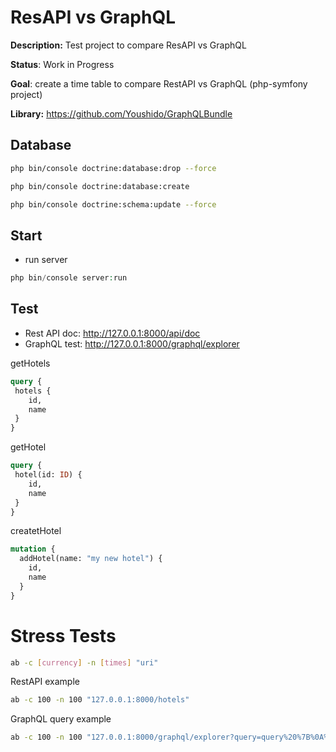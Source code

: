 ResAPI vs GraphQL
=====
**Description:** Test project to compare ResAPI vs GraphQL

**Status**: Work in Progress

**Goal**: create a time table to compare RestAPI vs GraphQL (php-symfony project)

**Library:** https://github.com/Youshido/GraphQLBundle

## Database
```bash
php bin/console doctrine:database:drop --force
```
```bash
php bin/console doctrine:database:create
```
```bash
php bin/console doctrine:schema:update --force
```

## Start

* run server
```php
php bin/console server:run
```

## Test

* Rest API doc: http://127.0.0.1:8000/api/doc
* GraphQL test: http://127.0.0.1:8000/graphql/explorer

getHotels
```graphql
query {
 hotels {
    id,
    name
 } 
}
```

getHotel
```graphql
query {
 hotel(id: ID) {
    id,
    name
 } 
}
```

createtHotel
```graphql
mutation {
  addHotel(name: "my new hotel") {
    id,
    name
  }
}
```

Stress Tests
=====

```bash
ab -c [currency] -n [times] "uri" 
```

RestAPI example
```bash
ab -c 100 -n 100 "127.0.0.1:8000/hotels" 
```

GraphQL query example
```bash
ab -c 100 -n 100 "127.0.0.1:8000/graphql/explorer?query=query%20%7B%0A%20%20hotels%20%7B%0A%20%20%20%20name%0A%20%20%7D%0A%7D"
```